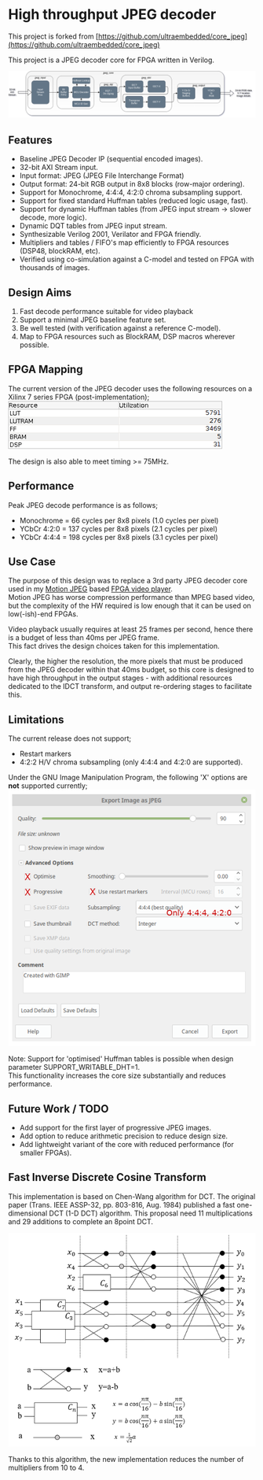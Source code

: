 # High throughput JPEG decoder

This project is forked from [https://github.com/ultraembedded/core_jpeg](https://github.com/ultraembedded/core_jpeg)

This project is a JPEG decoder core for FPGA written in Verilog.

![JPEG Core](docs/block_diagram.png)

## Features
* Baseline JPEG Decoder IP (sequential encoded images).
* 32-bit AXI Stream input.
* Input format: JPEG (JPEG File Interchange Format)
* Output format: 24-bit RGB output in 8x8 blocks (row-major ordering).
* Support for Monochrome, 4:4:4, 4:2:0 chroma subsampling support.
* Support for fixed standard Huffman tables (reduced logic usage, fast).
* Support for dynamic Huffman tables (from JPEG input stream -> slower decode, more logic).
* Dynamic DQT tables from JPEG input stream.
* Synthesizable Verilog 2001, Verilator and FPGA friendly.
* Multipliers and tables / FIFO's map efficiently to FPGA resources (DSP48, blockRAM, etc).
* Verified using co-simulation against a C-model and tested on FPGA with thousands of images.

## Design Aims
1. Fast decode performance suitable for video playback
2. Support a minimal JPEG baseline feature set.
3. Be well tested (with verification against a reference C-model).
4. Map to FPGA resources such as BlockRAM, DSP macros wherever possible.

## FPGA Mapping
The current version of the JPEG decoder uses the following resources on a Xilinx 7 series FPGA (post-implementation);  
![Resource Usage](docs/resources.png)

The design is also able to meet timing >= 75MHz.

## Performance
Peak JPEG decode performance is as follows;
* Monochrome  = 66 cycles per 8x8 pixels  (1.0 cycles per pixel)
* YCbCr 4:2:0 = 137 cycles per 8x8 pixels (2.1 cycles per pixel)
* YCbCr 4:4:4 = 198 cycles per 8x8 pixels (3.1 cycles per pixel)

## Use Case
The purpose of this design was to replace a 3rd party JPEG decoder core used in my [Motion JPEG](https://en.wikipedia.org/wiki/Motion_JPEG) based [FPGA video player](https://github.com/ultraembedded/FPGAmp).  
Motion JPEG has worse compression performance than MPEG based video, but the complexity of the HW required is low enough that it can be used on low(-ish)-end FPGAs.

Video playback usually requires at least 25 frames per second, hence there is a budget of less than 40ms per JPEG frame.  
This fact drives the design choices taken for this implementation.

Clearly, the higher the resolution, the more pixels that must be produced from the JPEG decoder within that 40ms budget, so this core is designed to have high throughput in the output stages - with additional resources dedicated to the IDCT transform, and output re-ordering stages to facilitate this.

## Limitations
The current release does not support;
* Restart markers
* 4:2:2 H/V chroma subsampling (only 4:4:4 and 4:2:0 are supported).

Under the GNU Image Manipulation Program, the following 'X' options are **not** supported currently;
![Unsupported Opts](docs/supported_opts.png)

Note: Support for 'optimised' Huffman tables is possible when design parameter SUPPORT_WRITABLE_DHT=1.  
This functionality increases the core size substantially and reduces performance.

## Future Work / TODO
* Add support for the first layer of progressive JPEG images.
* Add option to reduce arithmetic precision to reduce design size.
* Add lightweight variant of the core with reduced performance (for smaller FPGAs).

## Fast Inverse Discrete Cosine Transform
This implementation is based on Chen-Wang algorithm for DCT. The original paper (Trans. IEEE ASSP-32, pp. 803-816, Aug. 1984) published a fast
one-dimensional DCT (1-D DCT) algorithm. This proposal need 11 multiplications and 29 additions to complete an 8point DCT.

![Fast IDCT](docs/fast_idct.png)

Thanks to this algorithm, the new implementation reduces the number of multipliers from 10 to 4.
